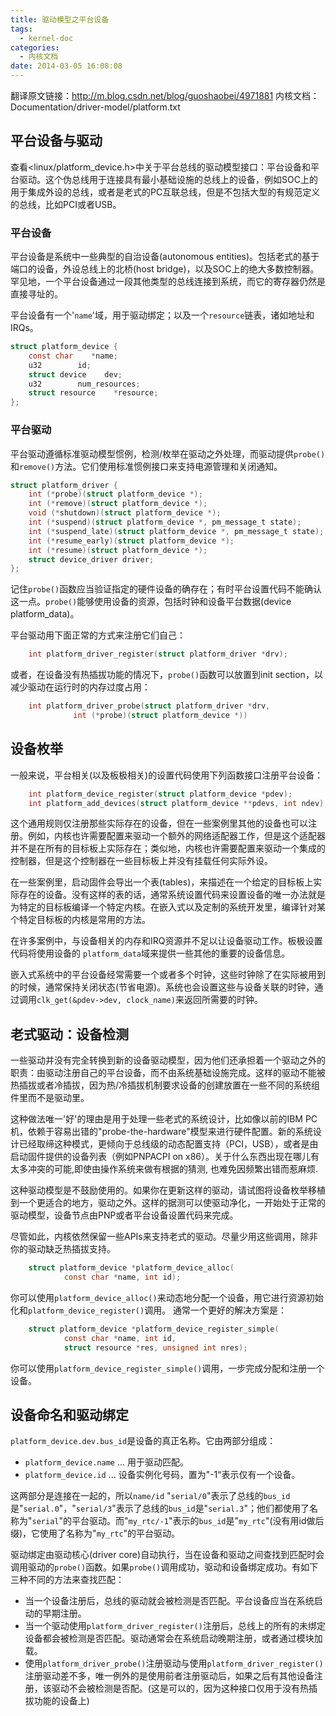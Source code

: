 ```yaml
---
title: 驱动模型之平台设备
tags:
  - kernel-doc
categories:
  - 内核文档
date: 2014-03-05 16:08:08
---
```


翻译原文链接：<http://m.blog.csdn.net/blog/guoshaobei/4971881>
内核文档：Documentation/driver-model/platform.txt
<!--more-->

## 平台设备与驱动

查看<linux/platform_device.h>中关于平台总线的驱动模型接口：平台设备和平台驱动。这个伪总线用于连接具有最小基础设施的总线上的设备，例如SOC上的用于集成外设的总线，或者是老式的PC互联总线，但是不包括大型的有规范定义的总线，比如PCI或者USB。

### 平台设备

平台设备是系统中一些典型的自治设备(autonomous entities)。包括老式的基于端口的设备，外设总线上的北桥(host bridge)，以及SOC上的绝大多数控制器。罕见地，一个平台设备通过一段其他类型的总线连接到系统，而它的寄存器仍然是直接寻址的。

平台设备有一个'`name`'域，用于驱动绑定；以及一个`resource`链表，诸如地址和IRQs。
```c
struct platform_device {
    const char    *name;
    u32        id;
    struct device    dev;
    u32        num_resources;
    struct resource    *resource;
};
```

### 平台驱动

平台驱动遵循标准驱动模型惯例，检测/枚举在驱动之外处理，而驱动提供`probe()`和`remove()`方法。它们使用标准惯例接口来支持电源管理和关闭通知。
```c
struct platform_driver {
    int (*probe)(struct platform_device *);
    int (*remove)(struct platform_device *);
    void (*shutdown)(struct platform_device *);
    int (*suspend)(struct platform_device *, pm_message_t state);
    int (*suspend_late)(struct platform_device *, pm_message_t state);
    int (*resume_early)(struct platform_device *);
    int (*resume)(struct platform_device *);
    struct device_driver driver;
};
```
记住`probe()`函数应当验证指定的硬件设备的确存在；有时平台设置代码不能确认这一点。`probe()`能够使用设备的资源，包括时钟和设备平台数据(device platform_data)。

平台驱动用下面正常的方式来注册它们自己：
```c
    int platform_driver_register(struct platform_driver *drv);
```
或者，在设备没有热插拔功能的情况下，`probe()`函数可以放置到init section，以减少驱动在运行时的内存过度占用：
```c
    int platform_driver_probe(struct platform_driver *drv,
              int (*probe)(struct platform_device *))
```

## 设备枚举

一般来说，平台相关(以及板极相关)的设置代码使用下列函数接口注册平台设备：
```c
    int platform_device_register(struct platform_device *pdev);
    int platform_add_devices(struct platform_device **pdevs, int ndev);
```
这个通用规则仅注册那些实际存在的设备，但在一些案例里其他的设备也可以注册。例如，内核也许需要配置来驱动一个额外的网络适配器工作，但是这个适配器并不是在所有的目标板上实际存在；类似地，内核也许需要配置来驱动一个集成的控制器，但是这个控制器在一些目标板上并没有挂载任何实际外设。

在一些案例里，启动固件会导出一个表(tables)，来描述在一个给定的目标板上实际存在的设备。没有这样的表的话，通常系统设置代码来设置设备的唯一办法就是为特定的目标板编译一个特定内核。在嵌入式以及定制的系统开发里，编译针对某个特定目标板的内核是常用的方法。

在许多案例中，与设备相关的内存和IRQ资源并不足以让设备驱动工作。板极设置代码将使用设备的 `platform_data`域来提供一些其他的重要的设备信息。

嵌入式系统中的平台设备经常需要一个或者多个时钟，这些时钟除了在实际被用到的时候，通常保持关闭状态(节省电源)。系统也会设置这些与设备关联的时钟，通过调用`clk_get(&pdev->dev, clock_name)`来返回所需要的时钟。

## 老式驱动：设备检测

一些驱动并没有完全转换到新的设备驱动模型，因为他们还承担着一个驱动之外的职责：由驱动注册自己的平台设备，而不由系统基础设施完成。这样的驱动不能被热插拔或者冷插拔，因为热/冷插拔机制要求设备的创建放置在一些不同的系统组件里而不是驱动里。

这种做法唯一'好'的理由是用于处理一些老式的系统设计，比如像以前的IBM PC机，依赖于容易出错的"probe-the-hardware"模型来进行硬件配置。新的系统设计已经取缔这种模式，更倾向于总线级的动态配置支持（PCI，USB），或者是由启动固件提供的设备列表（例如PNPACPI on x86）。关于什么东西出现在哪儿有太多冲突的可能,即使由操作系统来做有根据的猜测, 也难免因频繁出错而惹麻烦.

这种驱动模型是不鼓励使用的。如果你在更新这样的驱动，请试图将设备枚举移植到一个更适合的地方，驱动之外。这样的据测可以使驱动净化，一开始处于正常的驱动模型，设备节点由PNP或者平台设备设置代码来完成。

尽管如此，内核依然保留一些APIs来支持老式的驱动。尽量少用这些调用，除非你的驱动缺乏热插拔支持。
```c
    struct platform_device *platform_device_alloc(
            const char *name, int id);
```
你可以使用`platform_device_alloc()`来动态地分配一个设备，用它进行资源初始化和`platform_device_register()`调用。
通常一个更好的解决方案是：
```c
    struct platform_device *platform_device_register_simple(
            const char *name, int id,
            struct resource *res, unsigned int nres);
```
你可以使用`platform_device_register_simple()`调用，一步完成分配和注册一个设备。

## 设备命名和驱动绑定

`platform_device.dev.bus_id`是设备的真正名称。它由两部分组成：

*   `platform_device.name` ... 用于驱动匹配。
*   `platform_device.id` ... 设备实例化号码，置为"-1“表示仅有一个设备。

这两部分是连接在一起的，所以`name/id` "`serial/0`"表示了总线的`bus_id`是"`serial.0`"，"`serial/3`"表示了总线的`bus_id`是"`serial.3`"；他们都使用了名称为"`serial`"的平台驱动。而"`my_rtc/-1`"表示的`bus_id`是"`my_rtc`"(没有用id做后缀)，它使用了名称为"`my_rtc`"的平台驱动。

驱动绑定由驱动核心(driver core)自动执行，当在设备和驱动之间查找到匹配时会调用驱动的`probe()`函数。如果`probe()`调用成功，驱动和设备绑定成功。有如下三种不同的方法来查找匹配：

*   当一个设备注册后，总线的驱动就会被检测是否匹配。平台设备应当在系统启动的早期注册。
*   当一个驱动使用`platform_driver_register()`注册后，总线上的所有的未绑定设备都会被检测是否匹配。驱动通常会在系统启动晚期注册，或者通过模块加载。
*   使用`platform_driver_probe()`注册驱动与使用`platform_driver_register()`注册驱动差不多，唯一例外的是使用前者注册驱动后，如果之后有其他设备注册，该驱动不会被检测是否配。(这是可以的，因为这种接口仅用于没有热插拔功能的设备上)
